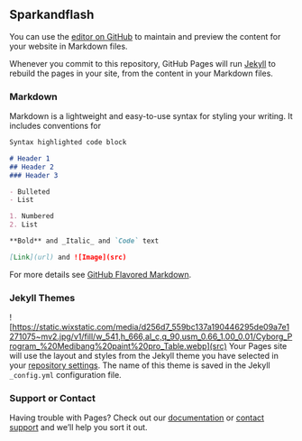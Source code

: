 ## Sparkandflash

You can use the [editor on GitHub](https://github.com/sparkandflash/sparkandflash.github.io/edit/master/index.md) to maintain and preview the content for your website in Markdown files.

Whenever you commit to this repository, GitHub Pages will run [Jekyll](https://jekyllrb.com/) to rebuild the pages in your site, from the content in your Markdown files.

### Markdown

Markdown is a lightweight and easy-to-use syntax for styling your writing. It includes conventions for

```markdown
Syntax highlighted code block

# Header 1
## Header 2
### Header 3

- Bulleted
- List

1. Numbered
2. List

**Bold** and _Italic_ and `Code` text

[Link](url) and ![Image](src)
```

For more details see [GitHub Flavored Markdown](https://guides.github.com/features/mastering-markdown/).

### Jekyll Themes
![https://static.wixstatic.com/media/d256d7_559bc137a190446295de09a7e1271075~mv2.jpg/v1/fill/w_541,h_666,al_c,q_90,usm_0.66_1.00_0.01/Cyborg_Program_%20Medibang%20paint%20pro_Table.webp](src)
Your Pages site will use the layout and styles from the Jekyll theme you have selected in your [repository settings](https://github.com/sparkandflash/sparkandflash.github.io/settings). The name of this theme is saved in the Jekyll `_config.yml` configuration file.

### Support or Contact

Having trouble with Pages? Check out our [documentation](https://help.github.com/categories/github-pages-basics/) or [contact support](https://github.com/contact) and we’ll help you sort it out.
